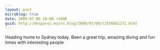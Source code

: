 ```yaml
---
layout: post
microblog: true
date: 2009-07-09 10:00 +1000
guid: http://desparoz.micro.blog/2009/07/09/t2556062171.html
---
```

Heading home to Sydney today. Been a great trip, amazing diving and fun times with interesting people
